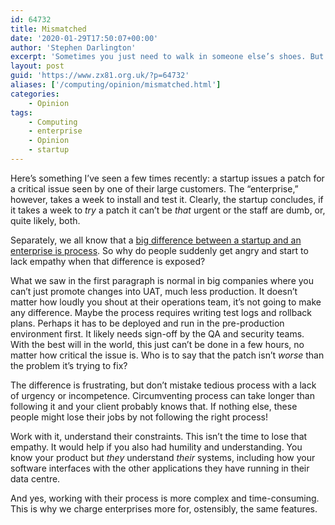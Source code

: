 ```yaml
---
id: 64732
title: Mismatched
date: '2020-01-29T17:50:07+00:00'
author: 'Stephen Darlington'
excerpt: 'Sometimes you just need to walk in someone else’s shoes. But then you need to give them back.'
layout: post
guid: 'https://www.zx81.org.uk/?p=64732'
aliases: ['/computing/opinion/mismatched.html']
categories:
    - Opinion
tags:
    - Computing
    - enterprise
    - Opinion
    - startup
---
```


Here’s something I’ve seen a few times recently: a startup issues a patch for a critical issue seen by one of their large customers. The “enterprise,” however, takes a week to install and test it. Clearly, the startup concludes, if it takes a week to *try* a patch it can’t be *that* urgent or the staff are dumb, or, quite likely, both.

Separately, we all know that a [big difference between a startup and an enterprise is process](https://seths.blog/2019/08/rules-and-responsibility/). So why do people suddenly get angry and start to lack empathy when that difference is exposed?

What we saw in the first paragraph is normal in big companies where you can’t just promote changes into UAT, much less production. It doesn’t matter how loudly you shout at their operations team, it’s not going to make any difference. Maybe the process requires writing test logs and rollback plans. Perhaps it has to be deployed and run in the pre-production environment first. It likely needs sign-off by the QA and security teams. With the best will in the world, this just can’t be done in a few hours, no matter how critical the issue is. Who is to say that the patch isn’t *worse* than the problem it’s trying to fix?

The difference is frustrating, but don’t mistake tedious process with a lack of urgency or incompetence. Circumventing process can take longer than following it and your client probably knows that. If nothing else, these people might lose their jobs by not following the right process!

Work with it, understand their constraints. This isn’t the time to lose that empathy. It would help if you also had humility and understanding. You know your product but *they* understand *their* systems, including how your software interfaces with the other applications they have running in their data centre.

And yes, working with their process is more complex and time-consuming. This is why we charge enterprises more for, ostensibly, the same features.